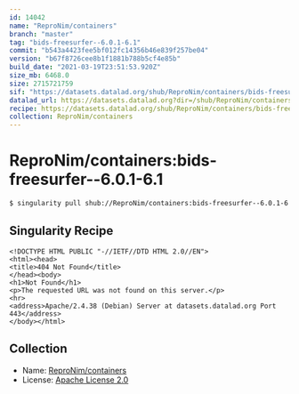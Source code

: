 ```yaml
---
id: 14042
name: "ReproNim/containers"
branch: "master"
tag: "bids-freesurfer--6.0.1-6.1"
commit: "b543a4423fee5bf012fc14356b46e839f257be04"
version: "b67f8726cee8b1f1881b788b5cf4e85b"
build_date: "2021-03-19T23:51:53.920Z"
size_mb: 6468.0
size: 2715721759
sif: "https://datasets.datalad.org/shub/ReproNim/containers/bids-freesurfer--6.0.1-6.1/2021-03-19-b543a442-b67f8726/b67f8726cee8b1f1881b788b5cf4e85b.sif"
datalad_url: https://datasets.datalad.org?dir=/shub/ReproNim/containers/bids-freesurfer--6.0.1-6.1/2021-03-19-b543a442-b67f8726/
recipe: https://datasets.datalad.org/shub/ReproNim/containers/bids-freesurfer--6.0.1-6.1/2021-03-19-b543a442-b67f8726/Singularity
collection: ReproNim/containers
---
```


# ReproNim/containers:bids-freesurfer--6.0.1-6.1

```bash
$ singularity pull shub://ReproNim/containers:bids-freesurfer--6.0.1-6.1
```

## Singularity Recipe

```singularity
<!DOCTYPE HTML PUBLIC "-//IETF//DTD HTML 2.0//EN">
<html><head>
<title>404 Not Found</title>
</head><body>
<h1>Not Found</h1>
<p>The requested URL was not found on this server.</p>
<hr>
<address>Apache/2.4.38 (Debian) Server at datasets.datalad.org Port 443</address>
</body></html>
```

## Collection

 - Name: [ReproNim/containers](https://github.com/ReproNim/containers)
 - License: [Apache License 2.0](https://api.github.com/licenses/apache-2.0)

